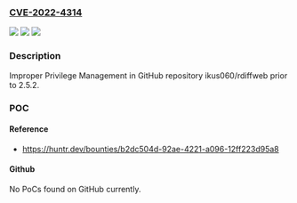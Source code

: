 ### [CVE-2022-4314](https://cve.mitre.org/cgi-bin/cvename.cgi?name=CVE-2022-4314)
![](https://img.shields.io/static/v1?label=Product&message=ikus060%2Frdiffweb&color=blue)
![](https://img.shields.io/static/v1?label=Version&message=%3C%202.5.2%20&color=brighgreen)
![](https://img.shields.io/static/v1?label=Vulnerability&message=CWE-269%20Improper%20Privilege%20Management&color=brighgreen)

### Description

Improper Privilege Management in GitHub repository ikus060/rdiffweb prior to 2.5.2.

### POC

#### Reference
- https://huntr.dev/bounties/b2dc504d-92ae-4221-a096-12ff223d95a8

#### Github
No PoCs found on GitHub currently.


